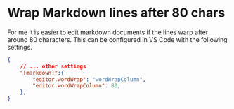 # Wrap Markdown lines after 80 chars

For me it is easier to edit markdown documents if the lines warp after around 80 characters. This can be configured in VS Code with the following settings.

```json
{
    // ... other settings
    "[markdown]":{
        "editor.wordWrap": "wordWrapColumn",
        "editor.wordWrapColumn": 80,
    },
}
```
